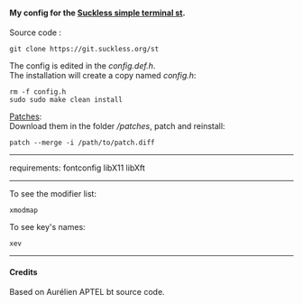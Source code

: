 #### My config for the [Suckless simple terminal st](https://st.suckless.org).

Source code :

    git clone https://git.suckless.org/st

The config is edited in the *config.def.h*.  
The installation will create a copy named *config.h*:

    rm -f config.h
    sudo sudo make clean install

[Patches](https://st.suckless.org/patches/):  
Download them in the folder */patches*, patch and reinstall:

    patch --merge -i /path/to/patch.diff


---
requirements:
    fontconfig
    libX11
    libXft

---
To see the modifier list:

    xmodmap

To see key's names:

    xev


---
#### Credits
Based on Aurélien APTEL <aurelien dot aptel at gmail dot com> bt source code.
